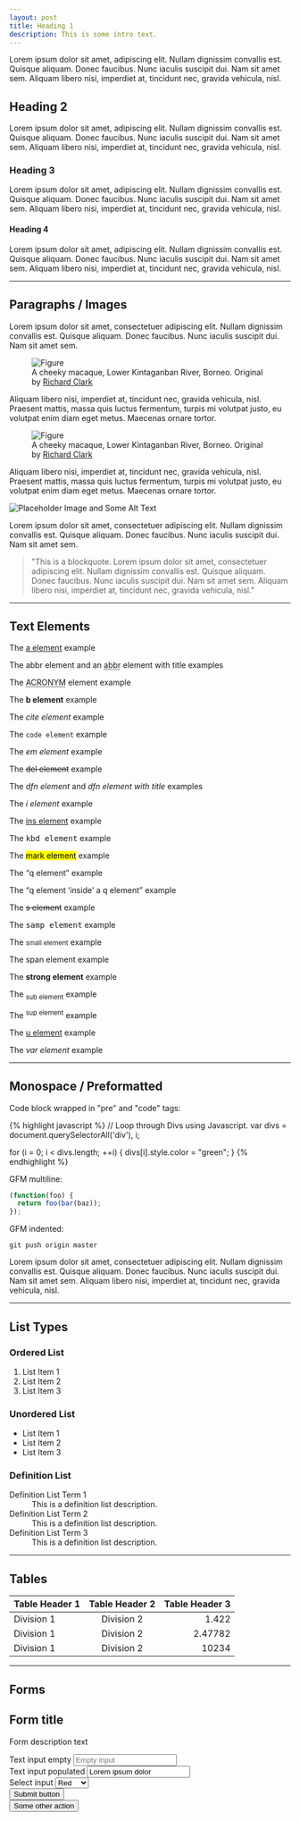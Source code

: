 ```yaml
---
layout: post
title: Heading 1
description: This is some intro text.
---
```


Lorem ipsum dolor sit amet, adipiscing elit. Nullam dignissim convallis est. Quisque aliquam. Donec faucibus. Nunc iaculis suscipit dui. Nam sit amet sem. Aliquam libero nisi, imperdiet at, tincidunt nec, gravida vehicula, nisl.

## Heading 2

Lorem ipsum dolor sit amet, adipiscing elit. Nullam dignissim convallis est. Quisque aliquam. Donec faucibus. Nunc iaculis suscipit dui. Nam sit amet sem. Aliquam libero nisi, imperdiet at, tincidunt nec, gravida vehicula, nisl.

### Heading 3

Lorem ipsum dolor sit amet, adipiscing elit. Nullam dignissim convallis est. Quisque aliquam. Donec faucibus. Nunc iaculis suscipit dui. Nam sit amet sem. Aliquam libero nisi, imperdiet at, tincidunt nec, gravida vehicula, nisl.

#### Heading 4

Lorem ipsum dolor sit amet, adipiscing elit. Nullam dignissim convallis est. Quisque aliquam. Donec faucibus. Nunc iaculis suscipit dui. Nam sit amet sem. Aliquam libero nisi, imperdiet at, tincidunt nec, gravida vehicula, nisl.

---

## Paragraphs / Images

Lorem ipsum dolor sit amet, consectetuer adipiscing elit. Nullam dignissim convallis est. Quisque aliquam. Donec faucibus. Nunc iaculis suscipit dui. Nam sit amet sem.

<figure class="figure">
  <img class="figure__image" src="http://placehold.it/400x400" alt="Figure">
  <figcaption class="figure__caption">A cheeky macaque, Lower Kintaganban River, Borneo. Original by <a href="http://www.flickr.com/photos/rclark/">Richard Clark</a></figcaption>
</figure>

Aliquam libero nisi, imperdiet at, tincidunt nec, gravida vehicula, nisl. Praesent mattis, massa quis luctus fermentum, turpis mi volutpat justo, eu volutpat enim diam eget metus. Maecenas ornare tortor.

<figure class="figure figure--full">
  <img class="figure__image" src="http://placehold.it/1200x400" alt="Figure">
  <figcaption class="figure__caption">A cheeky macaque, Lower Kintaganban River, Borneo. Original by <a href="http://www.flickr.com/photos/rclark/">Richard Clark</a></figcaption>
</figure>

Aliquam libero nisi, imperdiet at, tincidunt nec, gravida vehicula, nisl. Praesent mattis, massa quis luctus fermentum, turpis mi volutpat justo, eu volutpat enim diam eget metus. Maecenas ornare tortor.

![Placeholder Image and Some Alt Text](http://placehold.it/350x150 "A title element for this placeholder image.")

Lorem ipsum dolor sit amet, consectetuer adipiscing elit. Nullam dignissim convallis est. Quisque aliquam. Donec faucibus. Nunc iaculis suscipit dui. Nam sit amet sem.

> "This is a blockquote. Lorem ipsum dolor sit amet, consectetuer adipiscing elit. Nullam dignissim convallis est. Quisque aliquam. Donec faucibus. Nunc iaculis suscipit dui. Nam sit amet sem. Aliquam libero nisi, imperdiet at, tincidunt nec, gravida vehicula, nisl."

---

##  Text Elements

The [a element](#) example

The <abbr>abbr element</abbr> and an <abbr title="Abbreviation">abbr</abbr> element with title examples

The <acronym title="A Cowboy Ran One New York Marathon">ACRONYM</acronym> element example

The **b element** example

The <cite>cite element</cite> example

The `code element` example

The _em element_ example

The ~~del element~~ example

The <dfn>dfn element</dfn> and <dfn title="Title text">dfn element with title</dfn> examples

The _i element_ example

The <ins>ins element</ins> example

The <kbd>kbd element</kbd> example

The <mark>mark element</mark> example

The <q>q element</q> example

The <q>q element <q>inside</q> a q element</q> example

The <s>s element</s> example

The <samp>samp element</samp> example

The <small>small element</small> example

The <span>span element</span> example

The **strong element** example

The <sub>sub element</sub> example

The <sup>sup element</sup> example

The <u>u element</u> example

The <var>var element</var> example

---

## Monospace / Preformatted

Code block wrapped in "pre" and "code" tags:

{% highlight javascript %}
// Loop through Divs using Javascript.
var divs = document.querySelectorAll('div'), i;

for (i = 0; i < divs.length; ++i) {
  divs[i].style.color = "green";
}
{% endhighlight %}

GFM multiline:

``` javascript
(function(foo) {
  return foo(bar(baz));
});
```

GFM indented:

    git push origin master

Lorem ipsum dolor sit amet, consectetuer adipiscing elit. Nullam dignissim convallis est. Quisque aliquam. Donec faucibus. Nunc iaculis suscipit dui. Nam sit amet sem. Aliquam libero nisi, imperdiet at, tincidunt nec, gravida vehicula, nisl.</pre>

---

## List Types

### Ordered List

1.  List Item 1
2.  List Item 2
3.  List Item 3

### Unordered List

*   List Item 1
*   List Item 2
*   List Item 3

### Definition List

<dl>
  <dt>Definition List Term 1</dt>
  <dd>This is a definition list description.</dd>
  <dt>Definition List Term 2</dt>
  <dd>This is a definition list description.</dd>
  <dt>Definition List Term 3</dt>
  <dd>This is a definition list description.</dd>
</dl>

---

## Tables

| Table Header 1 | Table Header 2 | Table Header 3 |
| :---           | :---:          | ---:           |
| Division 1     | Division 2     | 1.422          |
| Division 1     | Division 2     | 2.47782        |
| Division 1     | Division 2     | 10234          |

---

## Forms

<form action="#" method="get" novalidate>
  <h2 class="form-title">Form title</h2>
  <p>Form description text</p>
  <div class="field-group">
    <label for="input-example">Text input empty</label>
    <input type="text" placeholder="Empty input" required>
  </div>
  <div class="field-group">
    <label for="input-example">Text input populated</label>
    <input type="text" value="Lorem ipsum dolor">
  </div>
  <div class="field-group">
    <label for="select-example">Select input</label>
    <select>
      <option>Red</option>
      <option>Green</option>
      <option>Blue</option>
    </select>
  </div>
  <div class="button-group">
    <input type="submit" class="button" value="Submit button">
  </div>
  <div class="button-group">
    <button class="button button--secondary" type="button">Some other action</button>
  </div>
</form>
